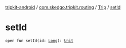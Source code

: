 [tripkit-android](../../index.md) / [com.skedgo.tripkit.routing](../index.md) / [Trip](index.md) / [setId](./set-id.md)

# setId

`open fun setId(id: `[`Long`](https://kotlinlang.org/api/latest/jvm/stdlib/kotlin/-long/index.html)`): `[`Unit`](https://kotlinlang.org/api/latest/jvm/stdlib/kotlin/-unit/index.html)